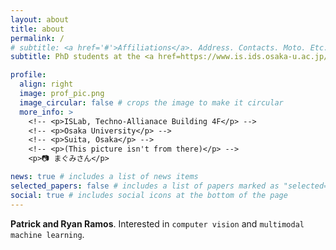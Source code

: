```yaml
---
layout: about
title: about
permalink: /
# subtitle: <a href='#'>Affiliations</a>. Address. Contacts. Moto. Etc.
subtitle: PhD students at the <a href=https://www.is.ids.osaka-u.ac.jp/>ISLab</a> under the D3 Center at Osaka University.

profile:
  align: right
  image: prof_pic.png
  image_circular: false # crops the image to make it circular
  more_info: >
    <!-- <p>ISLab, Techno-Allianace Building 4F</p> -->
    <!-- <p>Osaka University</p> -->
    <!-- <p>Suita, Osaka</p> -->
    <!-- <p>(This picture isn't from there)</p> -->
    <p>📷 まぐみさん</p>

news: true # includes a list of news items
selected_papers: false # includes a list of papers marked as "selected={true}"
social: true # includes social icons at the bottom of the page
---
```


**Patrick and Ryan Ramos**. Interested in `computer vision` and `multimodal machine learning`.

<!-- Write your biography here. Tell the world about yourself. Link to your favorite [subreddit](http://reddit.com). You can put a picture in, too. The code is already in, just name your picture `prof_pic.jpg` and put it in the `img/` folder.

Put your address / P.O. box / other info right below your picture. You can also disable any of these elements by editing `profile` property of the YAML header of your `_pages/about.md`. Edit `_bibliography/papers.bib` and Jekyll will render your [publications page](/al-folio/publications/) automatically.

Link to your social media connections, too. This theme is set up to use [Font Awesome icons](https://fontawesome.com/) and [Academicons](https://jpswalsh.github.io/academicons/), like the ones below. Add your Facebook, Twitter, LinkedIn, Google Scholar, or just disable all of them.
 -->

